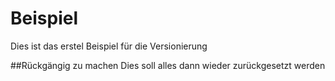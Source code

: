 # Beispiel
Dies ist das erstel Beispiel für die Versionierung

##Rückgängig zu machen
Dies soll alles dann wieder zurückgesetzt werden
